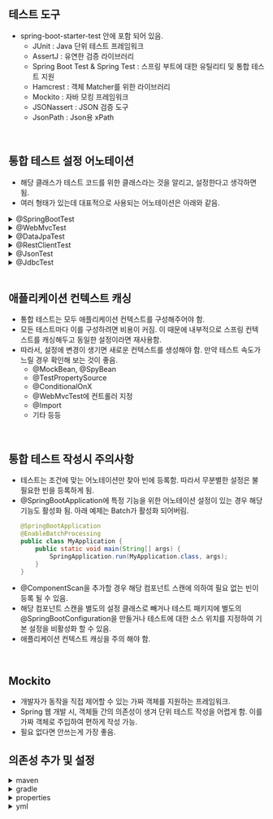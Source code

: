 ## 테스트 도구
- spring-boot-starter-test 안에 포함 되어 있음.
  - JUnit : Java 단위 테스트 프레임워크
  - AssertJ : 유연한 검증 라이브러리
  - Spring Boot Test & Spring Test : 스프링 부트에 대한 유틸리티 및 통합 테스트 지원
  - Hamcrest : 객체 Matcher를 위한 라이브러리
  - Mockito : 자바 모킹 프레임워크
  - JSONassert : JSON 검증 도구
  - JsonPath : Json용 xPath

<br/>

## 통합 테스트 설정 어노테이션
- 해당 클래스가 테스트 코드를 위한 클래스라는 것을 알리고, 설정한다고 생각하면 됨.
- 여러 형태가 있는데 대표적으로 사용되는 어노테이션은 아래와 같음.

<details>
  <summary>@SpringBootTest</summary>

```java
@SpringBootTest(properties = { "mangkyu.blog=tistory" })
```
- 통합 테스트 환경 설정.
- 모든 빈을 스캔하고 애플리케이션 컨텍스트 생성.
  - 특정 계층만 테스트할 경우 불필요한 빈 스캔으로 시간이 오래 걸림.
  - 이를 해결하기 위해 특정 부분만 테스트할 수 있는 슬라이드 테스트를 위한 어노테이션을 제공함. (@WebMvcTest 등)
  - 슬라이스 테스트도 스프링 컨텍스트를 구성함. (단위 테스트가 아님.)
- 다양한 값을 줄 수 있음.
  - properties : 애플리케이션 실행에 필요한 properties를 Key=value 형태로 추가.
  - args : 애플리케이션의 arguments로 값 전달.
  - classes : 애플리케이션 로딩 시 사용되는 컴포넌트 클래스 정의.
  - webEnvironment : 테스트 환경 설정. (총 4가지)
    - MOCK
      - 웹 기반의 애플리케이션 컨텍스트를 생성하지만 MOCK 환경으로 제공하여 내장 서버 시작 되지 않음.
      - 웹 환경이 클래스패스에 없다면 웹이 아닌 애플리케이션 컨텍스틀를 생성함.
      - 웹 기반 MOCK 테스트를 위해 @AutoConfigureMockMVC 또는 @AutoConfigureWebTestClient와 함께 사용 가능.
    - RANDOM_PORT
      - 웹 기반의 애플리케이션 컨텍스트 생성하여 실제 웹 환경 제공.
      - 내장 서버도 실행되며 사용되지 않는 랜덤 포트를 listen 함.
    - DEFINED_PORT
      - 웹 기반의 애플리케이션 컨텍스트 생성하여 실제 웹 환경 제공.
      - 내장 서버도 실행되며 지정한 포트를 listen 함.
    - NONE
      - SpringApplication로 애플리케이션 컴텍스트 생성.
      - MOCK이나 다른 것들을 포함해 어떠한 웹 환경도 제공하지 않음.
    - 기본 값은 MOCK 이므로 실제 웹 서버 실행 안함.
    - @Transactional 설정 하면 테스트 끝난 후 DB 롤백함.
    - 만약 RANDOM_PORT, DEFINED_PORT 설정 시 별도 쓰레드에서 실제 서버가 구동되므로 @Transactional 설정 해도 롤백 불가. 또한, TestRestTemplate 의존성이 자동 추가 되므로 API 호출이 필요할 때 사용 가능.
    - 해결 방법은 TRUNCATE 명령어로 모든 데이터를 날려 버리는 것. (기본 데이터가 없다는 가정)
    - <details>
        <summary>테스트 격리 고도화하기</summary>
        
        - 테스트의 실행 주기에 개입할 수 있는 AbstractTestExecutionListener 구현체를 생성하여 등록.
        - beforeTestClass : 테스트 클래스 내의 어떠한 테스트도 실행되기 전에 테스트 클래스를 전처리하기 위해 사용.
        - prepareTestInstance : 테스트 객체를 생성하기 위한 전처리 작업.
        - beforeTestMethod : BeforeEach와 같은 Before 콜백들이 실행되기 전에 테스트를 전처리 할 때 사용.
        - beforeTestExecution : BeforeEach와 같은 Before 콜백들이 실행된 후에 테스트를 전처리 할 때 사용.
        - afterTestExecution : AfterEach와 같은 After 콜백들이 실행되기 전에 테스트를 후처리 할 때 사용.
        - afterTestMethod : AfterEach와 같은 After 콜백들이 실행된 후에 테스트를 후처리 할 때 사용.
        - afterTestClass : 모든 테스트의 실행이 끝나고, 테스트 클래스를 후처리할 때 사용.
          ```java
          public class AcceptanceTestExecutionListener extends AbstractTestExecutionListener {
            @Override
            public void afterTestMethod(final TestContext testContext) {
                final JdbcTemplate jdbcTemplate = getJdbcTemplate(testContext);
                final List<String> truncateQueries = getTruncateQueries(jdbcTemplate);
                truncateTables(jdbcTemplate, truncateQueries);
            }
          
            private List<String> getTruncateQueries(final JdbcTemplate jdbcTemplate) {
                return jdbcTemplate.queryForList("SELECT Concat('TRUNCATE TABLE ', TABLE_NAME, ';') AS q FROM INFORMATION_SCHEMA.TABLES WHERE TABLE_SCHEMA = 'PUBLIC'", String.class);
            }
          
            private JdbcTemplate getJdbcTemplate(final TestContext testContext) {
                return testContext.getApplicationContext().getBean(JdbcTemplate.class);
            }
          
            private void truncateTables(final JdbcTemplate jdbcTemplate, final List<String> truncateQueries) {
                execute(jdbcTemplate, "SET REFERENTIAL_INTEGRITY FALSE");
                truncateQueries.forEach(v -> execute(jdbcTemplate, v));
                execute(jdbcTemplate, "SET REFERENTIAL_INTEGRITY TRUE");
            }
            private void execute(final JdbcTemplate jdbcTemplate, final String query) {
                jdbcTemplate.execute(query);
            }
          }
          ```
          ```java
          @SpringBootTest(webEnvironment = SpringBootTest.WebEnvironment.RANDOM_PORT)
          @Retention(RetentionPolicy.RUNTIME)
          @TestExecutionListeners(value = {AcceptanceTestExecutionListener.class,}, mergeMode = TestExecutionListeners.MergeMode.MERGE_WITH_DEFAULTS)
          public @interface AcceptanceTest {
          }
          ```
          ```java
          @AcceptanceTest
          class MyTest {
                  
          }
          ``` 
          </details>
  
</details>

<details>
  <summary>@WebMvcTest</summary>

```java
@WebMvcTest(UserController.class)
class UserControllerTest {
}
```
- 슬라이드 테스트. (통합 테스트이며 부분 테스트임.)
- 컨트롤러 테스트용. 
- 컨트롤러와 연관된 빈들만 제한적으로 찾아서 등록. (@Component, @ConfigurationProperties 스캔 안함)
  - @Controller, @RestController
  - @ControllerAdvice, @RestControllerAdvice
  - @JsonComponent
  - Filter
  - WebMvcConfigurer
  - HandlerMethodArgumentResolver
  - 기타 등등
- 내장된 서블릿 컨테이너가 랜덤 포트로 실행.
- 내부에 @AutoConfigureMockMvc가 있기에 @Autowired로 MockMvc 주입 받을 수 있음.
- 컨트롤러가 의존하는 Bean이 있다면 @MockBean, @SpyBean을 사용해 주어야 함. 
  - 이 경우 새로운 애플리케이션 컨택스트를 필요로 하므로 주의 해야 함.
</details>

<details>
  <summary>@DataJpaTest</summary>

```java
@DataJpaTest
class MyRepositoryTests {
}
```
- 슬라이드 테스트. (통합 테스트이며 부분 테스트임.)
- JPA repository 테스트용.
- @Entity 스캔하고 테스트를 위한 TestEntityManager를 사용해 JPA repository 설정함. (@Component, @ConfigurationProperties 스캔 안함.)
- @Transactional이 포함되어 있어 테스트 끝나면 롤백 됨.
- 롤백을 원하지 않을 경우 @Rollback(false) 추가.
- 만약 properties에 DB 클래스 패스가 존재한다면 자동으로 해당 DB에 연결 됨. (default H2)
- 내장 DB를 사용하고 싶지 않다면 @AutoConfigureTestDatabase(replace = Replace.NONE) 추가.

</details>

<details>
  <summary>@RestClientTest</summary>

- 슬라이드 테스트. (통합 테스트이며 부분 테스트임.)
- RestTemplate 테스트용.
</details>

<details>
  <summary>@JsonTest</summary>

- 슬라이드 테스트. (통합 테스트이며 부분 테스트임.)
- json 관련 테스트를 위해 gson이나 objectMapper 등의 의존성이 필요한 경우 사용.
</details>

<details>
  <summary>@JdbcTest</summary>

- 슬라이드 테스트. (통합 테스트이며 부분 테스트임.)
- Datasource와 JdbcTemplate만 필요한 경우 사용.
</details>

<br/>

## 애플리케이션 컨텍스트 캐싱

- 통합 테스트는 모두 애플리케이션 컨텍스트를 구성해주어야 함. 
- 모든 테스트마다 이를 구성하려면 비용이 커짐. 이 때문에 내부적으로 스프링 컨텍스트를 캐싱해두고 동일한 설정이라면 재사용함.
- 따라서, 설정에 변경이 생기면 새로운 컨텍스트를 생성해야 함. 만약 테스트 속도가 느릴 경우 확인해 보는 것이 좋음.
  - @MockBean, @SpyBean
  - @TestPropertySource
  - @ConditionalOnX
  - @WebMvcTest에 컨트롤러 지정
  - @Import
  - 기타 등등

<br/>

## 통합 테스트 작성시 주의사항
- 테스트는 조건에 맞는 어노테이션만 찾아 빈에 등록함. 따라서 무분별한 설정은 불필요한 빈을 등록하게 됨.
- @SpringBootApplication에 특정 기능을 위한 어노테이션 설정이 있는 경우 해당 기능도 활성화 됨. 아래 예제는 Batch가 활성화 되어버림.
  ```java
  @SpringBootApplication
  @EnableBatchProcessing
  public class MyApplication {
      public static void main(String[] args) {
          SpringApplication.run(MyApplication.class, args);
      }
  }
  ```
- @ComponentScan을 추가할 경우 해당 컴포넌트 스캔에 의하여 필요 없는 빈이 등록 될 수 있음.
- 해당 컴포넌트 스캔을 별도의 설정 클래스로 빼거나 테스트 패키지에 별도의 @SpringBootConfiguration을 만들거나 테스트에 대한 소스 위치를 지정하여 기본 설정을 비활성화 할 수 있음.
- 애플리케이션 컨텍스트 캐싱을 주의 해야 함.

<br/>


## Mockito
- 개발자가 동작을 직접 제어할 수 있는 가짜 객체를 지원하는 프레임워크.
- Spring 웹 개발 시, 객체들 간의 의존성이 생겨 단위 테스트 작성을 어렵게 함. 이를 가짜 객체로 주입하여 편하게 작성 가능.
- 필요 없다면 안쓰는게 가장 좋음.

## 의존성 추가 및 설정

<details>
  <summary>maven</summary>

```maven
<dependencies>
  <!-- H2 Database -->
  <dependency>
      <groupId>com.h2database</groupId>
      <artifactId>h2</artifactId>
      <scope>runtime</scope>
  </dependency>

  <!-- Spring Data JPA -->
  <dependency>
      <groupId>org.springframework.boot</groupId>
      <artifactId>spring-boot-starter-data-jpa</artifactId>
  </dependency>
  
  <!-- MOCKITO -->
  <dependency>
      <groupId>org.mockito</groupId>
      <artifactId>mockito-core</artifactId>
      <version>4.1.0</version>
      <scope>test</scope>
  </dependency>
  
  <!-- GSON -->
  <dependency>
      <groupId>com.google.code.gson</groupId>
      <artifactId>gson</artifactId>
      <version>2.8.9</version>
  </dependency>
</dependencies>
```
</details>

<details>
  <summary>gradle</summary>

```
dependencies {
    // H2 Database
    runtimeOnly 'com.h2database:h2'

    // Spring Data JPA
    implementation 'org.springframework.boot:spring-boot-starter-data-jpa'
    
    // Mockito 
    testImplementation 'org.mockito:mockito-core:4.1.0'

    // Gson
    implementation 'com.google.code.gson:gson:2.8.9'
}
```
</details>

<details>
  <summary>properties</summary>

```
spring.datasource.url=jdbc:h2:mem:testdb;DB_CLOSE_DELAY=-1;DB_CLOSE_ON_EXIT=FALSE
spring.datasource.driverClassName=org.h2.Driver
spring.datasource.username=sa
spring.datasource.password=

spring.jpa.database-platform=org.hibernate.dialect.H2Dialect
spring.jpa.hibernate.ddl-auto=update
spring.h2.console.enabled=true
spring.h2.console.path=/h2-console
```
</details>

<details>
  <summary>yml</summary>

```
spring:
    datasource:
        url: jdbc:h2:mem:testdb;DB_CLOSE_DELAY=-1;DB_CLOSE_ON_EXIT=FALSE
        driverClassName: org.h2.Driver
        username: sa
        password:

jpa:
    database-platform: org.hibernate.dialect.H2Dialect
    hibernate:
    ddl-auto: update

h2:
    console:
    enabled: true
    path: /h2-console
```
</details>

<br/>
